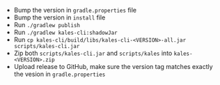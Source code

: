 * Bump the version in `gradle.properties` file
* Bump the version in `install` file
* Run `./gradlew publish`
* Run `./gradlew kales-cli:shadowJar`
* Run `cp kales-cli/build/libs/kales-cli-<VERSION>-all.jar scripts/kales-cli.jar`
* Zip both `scripts/kales-cli.jar` and `scripts/kales` into `kales-<VERSION>.zip`
* Upload release to GitHub, make sure the version tag matches exactly the vesion in `gradle.properties`
